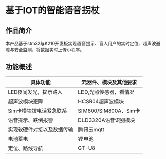 # 基于IOT的智能语音拐杖

## 作品简介

本产品基于stm32与K210开发板实现语音提示、盲人用户的实时定位、超声波避障与安全监测，将数据实时上传小程序。

## 功能概述

| 具体功能                   | 元器件、模块及其他要求 |
| -------------------------- | ---------------------- |
| LED夜间发光，提示路人      | LED,光照传感器，看情况 |
| 超声波模块避障             | HCSR04超声波模块       |
| Sim卡模块拨电话紧急联系    | SIM800/SIM800A、Sim卡  |
| 语音提示、跌倒报警         | DLD3320A语音识别模块   |
| 实现软硬件对接以及数据传输 | 腾讯云mqtt             |
| 电池蓄电                   | 锂电池                 |
| 定位、路线导航             | GT-U8                  |
